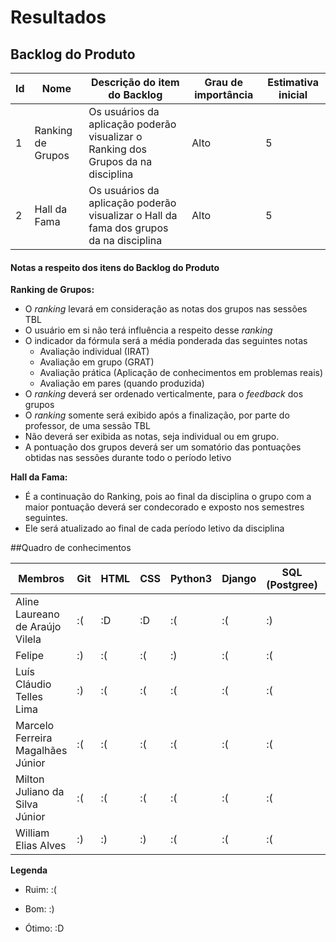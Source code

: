 # Resultados

## Backlog do Produto

| Id | Nome              | Descrição do item do Backlog | Grau de importância | Estimativa inicial |
|----|----|----|----|----|
| 1  | Ranking de Grupos | Os usuários da aplicação poderão visualizar o Ranking dos Grupos da  na disciplina   | Alto  | 5  |
| 2  | Hall da Fama      | Os usuários da aplicação poderão visualizar o Hall da fama dos grupos da  na disciplina  | Alto  | 5  |

#### Notas a respeito dos itens do Backlog do Produto

**Ranking de Grupos:**

- O _ranking_ levará em consideração as notas dos grupos nas sessões TBL  
- O usuário em si não terá influência a respeito desse _ranking_
- O indicador da fórmula será a média ponderada das seguintes notas
	- Avaliação individual (IRAT)
	- Avaliação em grupo (GRAT)
	- Avaliação prática (Aplicação de conhecimentos em problemas reais)
	- Avaliação em pares (quando produzida)
- O _ranking_ deverá ser ordenado verticalmente,  para o _feedback_ dos grupos
- O _ranking_ somente será exibido após a finalização, por parte do professor, de uma sessão TBL
- Não deverá ser exibida as notas, seja individual ou em grupo.
- A pontuação dos grupos deverá ser um somatório das pontuações obtidas nas sessões durante todo o período letivo

**Hall da Fama:**

- É a continuação do Ranking, pois ao final da disciplina o grupo com a maior pontuação deverá ser condecorado e exposto nos semestres seguintes.
- Ele será atualizado ao final de cada período letivo da disciplina


##Quadro de conhecimentos

Membros | Git | HTML | CSS | Python3 | Django | SQL (Postgree) | Bootstrap
------- | --- | ---- | --- | -------- | ------ | -------------- | ---------
Aline Laureano de Araújo Vilela   | :( | :D | :D | :( | :( | :) | :(
Felipe  | :) | :(  | :( | :) | :( | :( | :(
Luís Cláudio Telles Lima | :) | :(  | :(  | :( | :( | :( | :(
Marcelo Ferreira Magalhães Júnior | :(  | :(  | :(  | :(  | :( | :( | :(
Milton Juliano da Silva Júnior | :(  | :(  | :(  | :(  | :( | :( | :(
William Elias Alves | :) | :) | :) | :(  | :( | :( | :(

**Legenda**

* Ruim:   :(

* Bom:    :)

* Ótimo:    :D
